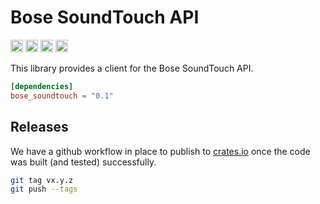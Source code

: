 # Bose SoundTouch API

[<img alt="github" src="https://img.shields.io/badge/github-timvw/bose_soundtouch-8da0cb?style=for-the-badge&labelColor=555555&logo=github" height="20">](https://github.com/timvw/bose_soundtouch)
[<img alt="crates.io" src="https://img.shields.io/crates/v/bose_soundtouch.svg?style=for-the-badge&color=fc8d62&logo=rust" height="20">](https://crates.io/crates/bose_soundtouch)
[<img alt="docs.rs" src="https://img.shields.io/badge/docs.rs-bose_soundtouch-66c2a5?style=for-the-badge&labelColor=555555&logo=docs.rs" height="20">](https://docs.rs/bose_soundtouch)
[<img alt="build status" src="https://img.shields.io/github/actions/workflow/status/timvw/bose_soundtouch/ci.yml?branch=main&style=for-the-badge" height="20">](https://github.com/timvw/bose_soundtouch/actions?query=branch%3Amain)

This library provides a client for the Bose SoundTouch API.

```toml
[dependencies]
bose_soundtouch = "0.1"
```

## Releases

We have a github workflow in place to publish to [crates.io](https://crates.io/crates/bose_soundtouch) once the code was built (and tested) successfully.

```bash
git tag vx.y.z
git push --tags
```

